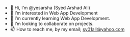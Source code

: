 - 👋 Hi, I’m @yesarsha (Syed Arshad Ali)
- 👀 I’m interested in Web App Development
- 🌱 I’m currently learning Web App Development.
- 💞️ I’m looking to collaborate on projects.
- 📫 How to reach me, by my email; sy01ali@yahoo.com

<!---
yesarsha/yesarsha is a ✨ special ✨ repository because its `README.md` (this file) appears on your GitHub profile.
You can click the Preview link to take a look at your changes.
--->
